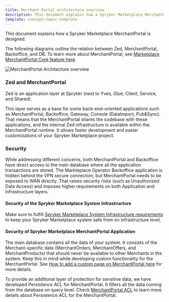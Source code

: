 ```yaml
---
title: Merchant Portal architecture overview
description: This document explains how a Spryker Marketplace MerchantPortal is designed. 
template: concept-topic-template
---
```

This document explains how a Spryker Marketplace MerchantPortal is designed. 

The following diagrams outline the relation between Zed, MerchantPortal, Backoffice, and DB. To learn more about MerchantPortal, see [Marketplace MerchantPortal Core feature here](/docs/marketplace/dev/feature-walkthroughs/{{page.version}}/marketplace-merchant-portal-core-feature-walkthrough/marketplace-merchant-portal-core-feature-walkthrough.html).

![MerchantPortal Architecture overview](https://confluence-connect.gliffy.net/embed/image/4b06167a-3c9a-483c-8b57-32544b211fc5.png?utm_medium=live&utm_source=custom)

### Zed and MerchantPortal
Zed is an application layer at Spryker (next to Yves, Glue, Client, Service, and Shared). 

This layer serves as a base for some back-end-oriented applications such as MerchantPortal, Backoffice, Gateway, Console (DataImport, Pub&Sync). That means that the MerchantPortal shares the codebase with these applications, and the internal Zed infrastructure is available within the MerchantPortal runtime. It allows faster development and easier customizations of your Spryker Marketplace project. 

### Security
While addressing different concerns, both MerchantPortal and Backoffice have direct access to the main database where all the application transactions are stored.
The Markteplace Operator Backoffice application is hidden behind the VPN secure connection, but MerchantPortal needs to be exposed to WAN directly.
That raises security risks (such as Unauthorized Data Access) and imposes higher requirements on both Application and Infrastructure layers.

#### Security of the Spryker Marketplace System Infrastructure

Make sure to fulfill [Spryker Marketplace System Infrastructure requirements](/docs/marketplace/dev/setup/system-infrastructure-requirements.html) to keep your Spryker Marketplace system safe from on infrastructure level.


#### Security of Spryker Marketplace MerchantPortal Application

The main database contains all the data of your system. It consists of the Merchant-specific data (MerchantOrders, MerchantOffers, and MerchantProducts) that should never be available to other Merchants in the system.
Keep this in mind while developing custom functionality for the MerchantPortal. See [How to add a custom page on MerchantPortal here](/docs/marketplace/dev/feature-walkthroughs/{{page.version}}/marketplace-merchant-portal-core-feature-walkthrough/marketplace-merchant-portal-how-to-add-a-page.html) for more details.

To provide an additional layer of protection for sensitive data, we have developed Persistence ACL for MerchantPortal. It filters all the data coming from the database on query level. 
Check [MerchantPortal ACL](/docs/marketplace/dev/feature-walkthroughs/{{page.version}}/marketplace-merchant-portal-core-feature-walkthrough/marketplace-merchant-portal-acl.html) to learn more details about Persistence ACL for the MerchantPortal.
